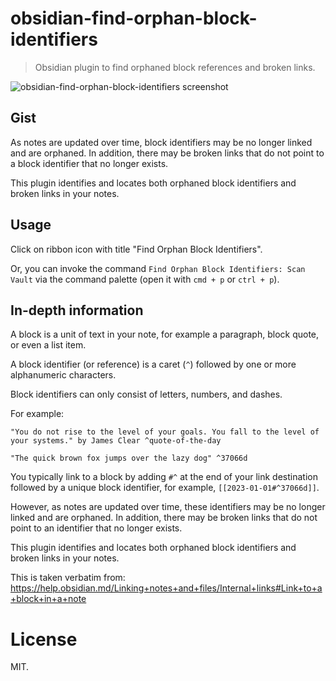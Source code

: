 # obsidian-find-orphan-block-identifiers

> Obsidian plugin to find orphaned block references and broken links.

![obsidian-find-orphan-block-identifiers screenshot](./screenshot.png|width=300px)

## Gist

As notes are updated over time, block identifiers may be no longer linked and are orphaned. In addition, there may be broken links that do not point to a block identifier that no longer exists.

This plugin identifies and locates both orphaned block identifiers and broken links in your notes.

## Usage

Click on ribbon icon with title "Find Orphan Block Identifiers".

Or, you can invoke the command `Find Orphan Block Identifiers: Scan Vault` via the command palette (open it with `cmd + p` or `ctrl + p`).

## In-depth information

A block is a unit of text in your note, for example a paragraph, block quote, or even a list item.

A block identifier (or reference) is a caret (`^`) followed by one or more alphanumeric characters.

Block identifiers can only consist of letters, numbers, and dashes.

For example:

```
"You do not rise to the level of your goals. You fall to the level of your systems." by James Clear ^quote-of-the-day

"The quick brown fox jumps over the lazy dog" ^37066d
```

You typically link to a block by adding `#^` at the end of your link destination followed by a unique block identifier, for example, `[[2023-01-01#^37066d]]`.

However, as notes are updated over time, these identifiers may be no longer linked and are orphaned. In addition, there may be broken links that do not point to an identifier that no longer exists.

This plugin identifies and locates both orphaned block identifiers and broken links in your notes.

This is taken verbatim from: https://help.obsidian.md/Linking+notes+and+files/Internal+links#Link+to+a+block+in+a+note

# License

MIT.
